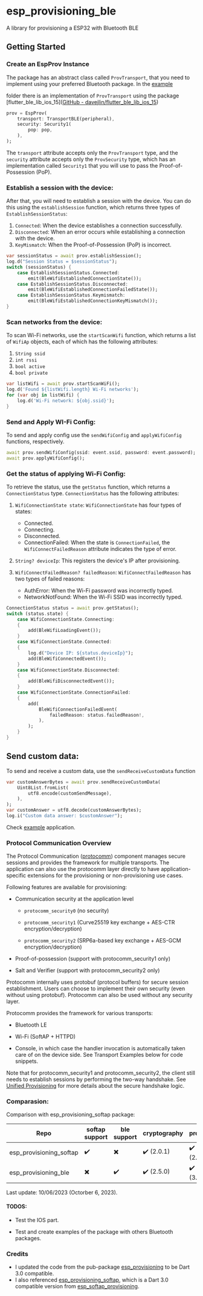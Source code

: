 # esp_provisioning_ble

A library for provisioning a ESP32 with Bluetooth BLE

## Getting Started

### Create an EspProv Instance

The package has an abstract class called `ProvTransport`, that you need to implement using your preferred Bluetooth package. In the [example](https://github.com/ogabrielinacio/esp_provisioning_ble/tree/main/example)

folder there is an implementation of `ProvTransport` using the package [flutter_ble_lib_ios_15]([GitHub - davejlin/flutter_ble_lib_ios_15](https://github.com/davejlin/flutter_ble_lib_ios_15)) 

```dart
prov = EspProv(
    transport: TransportBLE(peripheral),
    security: Security1(
        pop: pop,
    ),
);
```

The `transport` attribute accepts only the `ProvTransport` type, and the `security` attribute accepts only the `ProvSecurity` type, which has an implementation called `Security1` that you will use to pass the Proof-of-Possession (PoP).

### Establish a session with the device:

After that, you will need to establish a session with the device. You can do this using the `establishSession` function, which returns three types of `EstablishSessionStatus`:

1. `Connected`: When the device establishes a connection successfully.
2. `Disconnected`: When an error occurs while establishing a connection with the device.
3. `KeyMismatch`: When the Proof-of-Possession (PoP) is incorrect.

```dart
var sessionStatus = await prov.establishSession();
log.d("Session Status = $sessionStatus");
switch (sessionStatus) {
    case EstablishSessionStatus.Connected:
        emit(BleWifiEstablishedConnectionState());
    case EstablishSessionStatus.Disconnected:
        emit(BleWifiEstablishedConnectionFailedState());
    case EstablishSessionStatus.Keymismatch:
        emit(BleWifiEstablishedConnectionKeyMismatch());
}
```

### Scan networks from the device:

To scan Wi-Fi networks, use the `startScanWifi` function, which returns a list of `WifiAp` objects, each of which has the following attributes:

1. `String ssid`
2. `int rssi`
3. `bool active`
4. `bool private`

```dart
var listWifi = await prov.startScanWiFi();
log.d('Found ${listWifi.length} Wi-Fi networks');
for (var obj in listWifi) {
    log.d('Wi-Fi network: ${obj.ssid}');
}
```

### Send and Apply WI-Fi Config:

To send and apply  config use the `sendWifiConfig` and `applyWifiConfig`  functions, respectively.

```dart
await prov.sendWifiConfig(ssid: event.ssid, password: event.password);
await prov.applyWifiConfig();
```

### Get the status of applying Wi-Fi Config:

To retrieve the status, use the `getStatus` function, which returns a `ConnectionStatus` type. `ConnectionStatus` has the following attributes:

1. `WifiConnectionState state`: `WifiConnectionState` has four types of states:
   
   - Connected.
   - Connecting.
   - Disconnected.
   - ConnectionFailed: When the state is `ConnectionFailed`, the `WifiConnectFailedReason` attribute indicates the type of error.

2. `String? deviceIp`: This registers the device's IP after provisioning.

3. `WifiConnectFailedReason? failedReason`: `WifiConnectFailedReason` has two types of failed reasons:
   
   - AuthError: When the Wi-Fi password was incorrectly typed.
   - NetworkNotFound: When the Wi-Fi SSID was incorrectly typed.

```dart
ConnectionStatus status = await prov.getStatus();
switch (status.state) {
    case WifiConnectionState.Connecting:
    {
        add(BleWifiLoadingEvent());
    }
    case WifiConnectionState.Connected:
    {
        log.d("Device IP: ${status.deviceIp}");
        add(BleWifiConnectedEvent());
    }
    case WifiConnectionState.Disconnected:
    {
        add(BleWifiDisconnectedEvent());
    }
    case WifiConnectionState.ConnectionFailed:
    {
        add(
            BleWifiConnectionFailedEvent(
                failedReason: status.failedReason!,
            ),
        );
    }
}
```

## Send custom data:

To send and receive a custom data, use the `sendReceiveCustomData`  function

```dart
var customAnswerBytes = await prov.sendReceiveCustomData(
    Uint8List.fromList(
        utf8.encode(customSendMessage),
    ),
);
var customAnswer = utf8.decode(customAnswerBytes);
log.i("Custom data answer: $customAnswer");
```

Check [example](https://github.com/ogabrielinacio/esp_provisioning_ble/tree/main/example) application.

### Protocol Communication Overview

The Protocol Communication ([protocomm](https://docs.espressif.com/projects/esp-idf/en/latest/esp32/api-reference/provisioning/protocomm.html#overview)) component manages secure 
sessions and provides the framework for multiple transports. The 
application can also use the protocomm layer directly to have 
application-specific extensions for the provisioning or non-provisioning
 use cases.

Following features are available for provisioning:

* Communication security at the application level
  
  * `protocomm_security0` (no security)
  
  * `protocomm_security1` (Curve25519 key exchange + AES-CTR encryption/decryption)
  
  * `protocomm_security2` (SRP6a-based key exchange + AES-GCM encryption/decryption)

* Proof-of-possession (support with protocomm_security1 only)

* Salt and Verifier (support with protocomm_security2 only)

Protocomm internally uses protobuf (protocol buffers) for secure 
session establishment. Users can choose to implement their own security 
(even without using protobuf). Protocomm can also be used without any 
security layer.

Protocomm provides the framework for various transports:

- Bluetooth LE

- Wi-Fi (SoftAP + HTTPD)

- Console, in which case the handler invocation is automatically 
  taken care of on the device side. See Transport Examples below for code 
  snippets.

Note that for protocomm_security1 and protocomm_security2, the client
 still needs to establish sessions by performing the two-way handshake. 
See [Unified Provisioning](https://docs.espressif.com/projects/esp-idf/en/latest/esp32/api-reference/provisioning/provisioning.html) for more details about the secure handshake logic.

### Comparasion:

Comparison with esp_provisioning_softap package:

| Repo                    | softap support | ble support | cryptography | protobuf   |
| ----------------------- | -------------- | ----------- | ------------ | ---------- |
| esp_provisioning_softap | ✔️             | ✖️          | ✔️ (2.0.1)   | ✔️ (2.0.0) |
| esp_provisioning_ble    | ✖️             | ✔️          | ✔️ (2.5.0)   | ✔️ (3.0.0) |

Last update: 10/06/2023 (Octorber 6, 2023).

#### TODOS:

- Test the IOS part.

- Test and create examples of the package with others Bluetooth packages.

### Credits

- I updated the code from the pub-package [esp_provisioning](https://github.com/unicloudvn/esp_provisioning/tree/master) to be Dart 3.0 compatible.
- I also referenced [esp_provisioning_softap](https://github.com/nicop2000/esp_provisioning_softap), which is a Dart 3.0 compatible version from [esp_softap_provisioning](https://github.com/omert08/esp_softap_provisioning).
